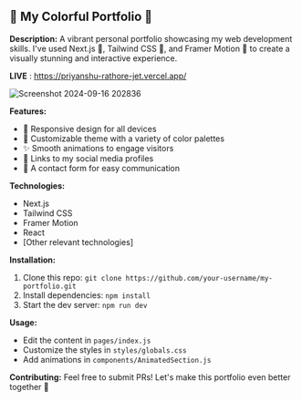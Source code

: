 ## 🌈 My Colorful Portfolio 🎨

**Description:**
A vibrant personal portfolio showcasing my web development skills. I've used Next.js 🚀, Tailwind CSS 💅, and Framer Motion 💫 to create a visually stunning and interactive experience.

**LIVE** : https://priyanshu-rathore-jet.vercel.app/

![Screenshot 2024-09-16 202836](https://github.com/user-attachments/assets/42520d3b-e786-41b4-aab1-e424151f2491)


**Features:**
* 📱 Responsive design for all devices
* 🎨 Customizable theme with a variety of color palettes
* ✨ Smooth animations to engage visitors
* 🔗 Links to my social media profiles
* 📧 A contact form for easy communication

**Technologies:**
* Next.js
* Tailwind CSS
* Framer Motion
* React
* [Other relevant technologies]

**Installation:**
1. Clone this repo: `git clone https://github.com/your-username/my-portfolio.git`
2. Install dependencies: `npm install`
3. Start the dev server: `npm run dev`

**Usage:**
* Edit the content in `pages/index.js`
* Customize the styles in `styles/globals.css`
* Add animations in `components/AnimatedSection.js`

**Contributing:**
Feel free to submit PRs! Let's make this portfolio even better together 🎉
